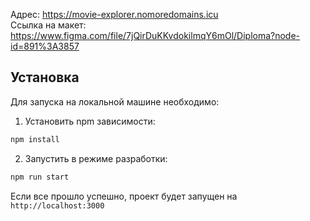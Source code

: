 Адрес: https://movie-explorer.nomoredomains.icu </br>
Ссылка на макет: https://www.figma.com/file/7jQirDuKKvdokilmqY6mOl/Diploma?node-id=891%3A3857


## Установка
Для запуска на локальной машине необходимо:</br>
1. Установить npm зависимости:</br>
```sh
npm install
```
2. Запустить в режиме разработки:</br>
```sh
npm run start
```
Если все прошло успешно, проект будет запущен на `http://localhost:3000`